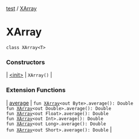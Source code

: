 [test](../../index.md) / [XArray](./index.md)

# XArray

`class XArray<T>`

### Constructors

| [&lt;init&gt;](-init-.md) | `XArray()` |

### Extension Functions

| [average](../average.md) | `fun `[`XArray`](./index.md)`<out Byte>.average(): Double`<br>`fun `[`XArray`](./index.md)`<out Double>.average(): Double`<br>`fun `[`XArray`](./index.md)`<out Float>.average(): Double`<br>`fun `[`XArray`](./index.md)`<out Int>.average(): Double`<br>`fun `[`XArray`](./index.md)`<out Long>.average(): Double`<br>`fun `[`XArray`](./index.md)`<out Short>.average(): Double` |

